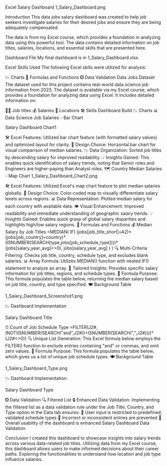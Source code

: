 Excel Salary Dashboard
1_Salary_Dashboard.png

Introduction
This data jobs salary dashboard was created to help job seekers investigate salaries for their desired jobs and ensure they are being adequately compensated.

The data is from my Excel course, which provides a foundation in analyzing data using this powerful tool. The data contains detailed information on job titles, salaries, locations, and essential skills that are presented here.

Dashboard File
My final dashboard is in 1_Salary_Dashboard.xlsx.

Excel Skills Used
The following Excel skills were utilized for analysis:

📉 Charts
🧮 Formulas and Functions
❎ Data Validation
Data Jobs Dataset
The dataset used for this project contains real-world data science job information from 2023. The dataset is available via my Excel course, which provides a foundation for analyzing data using Excel. It includes detailed information on:

👨‍💼 Job titles
💰 Salaries
📍 Locations
🛠️ Skills
Dashboard Build
📉 Charts
📊 Data Science Job Salaries - Bar Chart

Salary Dashboard Chart1

🛠️ Excel Features: Utilized bar chart feature (with formatted salary values) and optimized layout for clarity.
🎨 Design Choice: Horizontal bar chart for visual comparison of median salaries.
📉 Data Organization: Sorted job titles by descending salary for improved readability.
💡 Insights Gained: This enables quick identification of salary trends, noting that Senior roles and Engineers are higher-paying than Analyst roles.
🗺️ Country Median Salaries - Map Chart
1_Salary_Dashboard_Chart2.png

🛠️ Excel Features: Utilized Excel's map chart feature to plot median salaries globally.
🎨 Design Choice: Color-coded map to visually differentiate salary levels across regions.
📊 Data Representation: Plotted median salary for each country with available data.
👁️ Visual Enhancement: Improved readability and immediate understanding of geographic salary trends.
💡 Insights Gained: Enables quick grasp of global salary disparities and highlights high/low salary regions.
🧮 Formulas and Functions
💰 Median Salary by Job Titles
=MEDIAN(
IF(
    (jobs[job_title_short]=A2)*
    (jobs[job_country]=country)*
    (ISNUMBER(SEARCH(type,jobs[job_schedule_type])))*
    (jobs[salary_year_avg]<>0),
    jobs[salary_year_avg]
)
)
🔍 Multi-Criteria Filtering: Checks job title, country, schedule type, and excludes blank salaries.
📊 Array Formula: Utilizes MEDIAN() function with nested IF() statement to analyze an array.
🎯 Tailored Insights: Provides specific salary information for job titles, regions, and schedule types.
🔢 Formula Purpose: This formula populates the table below, returning the median salary based on job title, country, and type specified.
🍽️ Background Table

1_Salary_Dashboard_Screenshot1.png

📉 Dashboard Implementation

Salary Dashboard Title

⏰ Count of Job Schedule Type
=FILTER(J2#,(NOT(ISNUMBER(SEARCH("and",J2#))+ISNUMBER(SEARCH(",",J2#))))*(J2#<>0))
🔍 Unique List Generation: This Excel formula below employs the FILTER() function to exclude entries containing "and" or commas, and omit zero values.
🔢 Formula Purpose: This formula populates the table below, which gives us a list of unique job schedule types.
🍽️ Background Table

1_Salary_Dashboard_Type.png

📉 Dashboard Implementation:

Salary Dashboard Type

❎ Data Validation
🔍 Filtered List
🔒 Enhanced Data Validation: Implementing the filtered list as a data validation rule under the Job Title, Country, and Type option in the Data tab ensures:
🎯 User input is restricted to predefined, validated schedule types
🚫 Incorrect or inconsistent entries are prevented
👥 Overall usability of the dashboard is enhanced
Salary Dashboard Data Validation

Conclusion
I created this dashboard to showcase insights into salary trends across various data-related job titles. Utilizing data from my Excel course, this dashboard allows users to make informed decisions about their career paths. Exploring the functionalities to understand how location and job type influence salaries.
